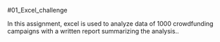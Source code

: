 #01_Excel_challenge 

In this assignment, excel is used to analyze data of 1000 crowdfunding campaigns with a written report summarizing the analysis..
